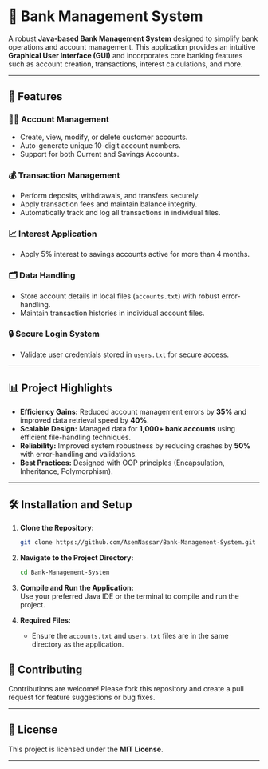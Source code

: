 # 🏦 Bank Management System  


A robust **Java-based Bank Management System** designed to simplify bank operations and account management. This application provides an intuitive **Graphical User Interface (GUI)** and incorporates core banking features such as account creation, transactions, interest calculations, and more.  

---

## 🚀 Features  

### 🧑‍💻 **Account Management**  
- Create, view, modify, or delete customer accounts.  
- Auto-generate unique 10-digit account numbers.  
- Support for both Current and Savings Accounts.  

### 💰 **Transaction Management**  
- Perform deposits, withdrawals, and transfers securely.  
- Apply transaction fees and maintain balance integrity.  
- Automatically track and log all transactions in individual files.  

### 📈 **Interest Application**  
- Apply 5% interest to savings accounts active for more than 4 months.  

### 🗂️ **Data Handling**  
- Store account details in local files (`accounts.txt`) with robust error-handling.  
- Maintain transaction histories in individual account files.  

### 🔒 **Secure Login System**  
- Validate user credentials stored in `users.txt` for secure access.  

---

## 📊 Project Highlights  
- **Efficiency Gains:** Reduced account management errors by **35%** and improved data retrieval speed by **40%**.  
- **Scalable Design:** Managed data for **1,000+ bank accounts** using efficient file-handling techniques.  
- **Reliability:** Improved system robustness by reducing crashes by **50%** with error-handling and validations.  
- **Best Practices:** Designed with OOP principles (Encapsulation, Inheritance, Polymorphism).  

---

## 🛠️ Installation and Setup  

1. **Clone the Repository:**  
   ```bash  
   git clone https://github.com/AsemNassar/Bank-Management-System.git  
   ```  

2. **Navigate to the Project Directory:**  
   ```bash  
   cd Bank-Management-System  
   ```  

3. **Compile and Run the Application:**  
   Use your preferred Java IDE or the terminal to compile and run the project.  

4. **Required Files:**  
   - Ensure the `accounts.txt` and `users.txt` files are in the same directory as the application.  


## 🤝 Contributing  

Contributions are welcome! Please fork this repository and create a pull request for feature suggestions or bug fixes.  

---

## 📜 License  

This project is licensed under the **MIT License**.

---
